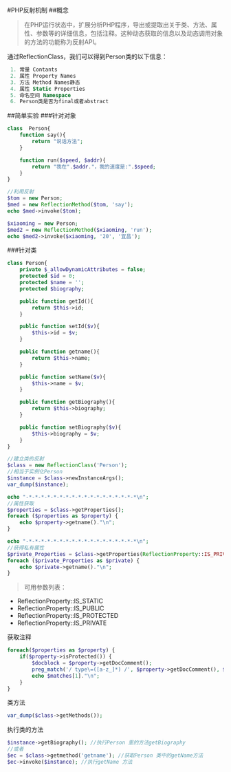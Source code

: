 #PHP反射机制
##概念
>在PHP运行状态中，扩展分析PHP程序，导出或提取出关于类、方法、属性、参数等的详细信息，包括注释。这种动态获取的信息以及动态调用对象的方法的功能称为反射API。

通过ReflectionClass，我们可以得到Person类的以下信息：

```php
 1. 常量 Contants
 2. 属性 Property Names
 3. 方法 Method Names静态
 4. 属性 Static Properties
 5. 命名空间 Namespace
 6. Person类是否为final或者abstract
```

##简单实验
###针对对象
```php
class  Person{
	function say(){
		return "说话方法";
	}

	function run($speed, $addr){
		return "我在".$addr."，我的速度是:".$speed;
	}
}

//利用反射
$tom = new Person;
$med = new ReflectionMethod($tom, 'say');
echo $med->invoke($tom);

$xiaoming = new Person;
$med2 = new ReflectionMethod($xiaoming, 'run');
echo $med2->invoke($xiaoming, '20', '宜昌');
```

###针对类
```php
class Person{
	private $_allowDynamicAttributes = false;
	protected $id = 0;
	protected $name = '';
	protected $biography;

	public function getId(){
		return $this->id;
	}

	public function setId($v){
		$this->id = $v;
	}

	public function getname(){
		return $this->name;
	}

	public function setName($v){
		$this->name = $v;
	}

	public function getBiography(){
		return $this->biography;
	}

	public function setBiography($v){
		$this->biography = $v;
	}
}

//建立类的反射
$class = new ReflectionClass('Person');
//相当于实例化Person
$instance = $class->newInstanceArgs();
var_dump($instance);

echo "-*-*-*-*-*-*-*-*-*-*-*-*-*-*-*-*-*-*\n";
//属性获取
$properties = $class->getProperties();
foreach ($properties as $property) {
	echo $property->getname()."\n";
}

echo "-*-*-*-*-*-*-*-*-*-*-*-*-*-*-*-*-*-*\n";
//获得私有属性
$private_Properties = $class->getProperties(ReflectionProperty::IS_PRIVATE);
foreach ($private_Properties as $private) {
	echo $private->getname()."\n";
}
```
>可用参数列表：  

* ReflectionProperty::IS_STATIC
* ReflectionProperty::IS_PUBLIC
* ReflectionProperty::IS_PROTECTED
* ReflectionProperty::IS_PRIVATE

获取注释     

```php
foreach($properties as $property) {  
    if($property->isProtected()) {  
        $docblock = $property->getDocComment();  
        preg_match('/ type\=([a-z_]*) /', $property->getDocComment(), $matches);  
        echo $matches[1]."\n";  
    }  
}  
```

类方法

```php
var_dump($class->getMethods());
```

执行类的方法

```php
$instance->getBiography(); //执行Person 里的方法getBiography 
//或者
$ec = $class->getmethod('getname'); //获取Person 类中的getName方法
$ec->invoke($instance); //执行getName 方法
```

